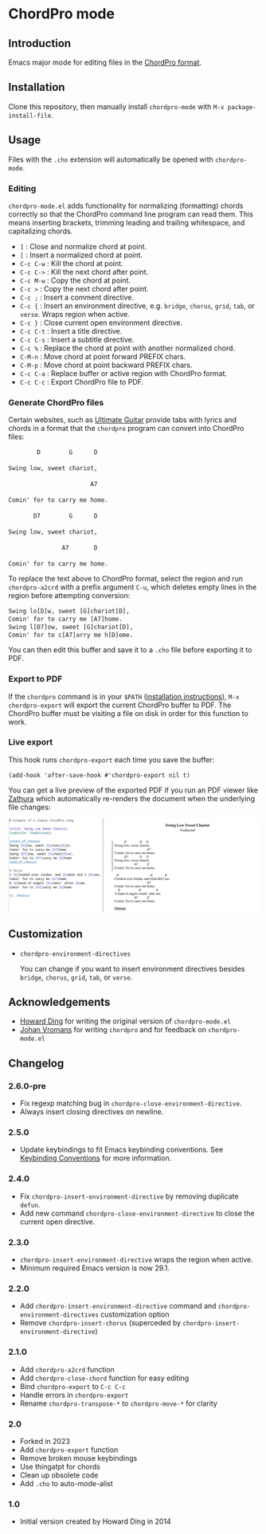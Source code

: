 # ChordPro mode

## Introduction

Emacs major mode for editing files in the [ChordPro
format](https://www.chordpro.org/chordpro/chordpro-introduction/).

## Installation

Clone this repository, then manually install `chordpro-mode` with `M-x
package-install-file`.

## Usage

Files with the `.cho` extension will automatically be opened with `chordpro-mode`.

### Editing

`chordpro-mode.el` adds functionality for normalizing (formatting)
chords correctly so that the ChordPro command line program can read
them. This means inserting brackets, trimming leading and trailing
whitespace, and capitalizing chords.

* `]`        : Close and normalize chord at point.
* `[`        : Insert a normalized chord at point.
* `C-c C-w`  : Kill the chord at point.
* `C-c C->`  : Kill the next chord after point.
* `C-c M-w`  : Copy the chord at point.
* `C-c >`    : Copy the next chord after point.
* `C-c ;`    : Insert a comment directive.
* `C-c {`    : Insert an environment directive, e.g. `bridge`,
        `chorus`, `grid`, `tab`, or `verse`.  Wraps region when active.
* `C-c }`    : Close current open environment directive.
* `C-c C-t`  : Insert a title directive.
* `C-c C-s`  : Insert a subtitle directive.
* `C-c %`    : Replace the chord at point with another normalized chord.
* `C-M-n`    : Move chord at point forward PREFIX chars.
* `C-M-p`    : Move chord at point backward PREFIX chars.
* `C-c C-a`  : Replace buffer or active region with ChordPro format.
* `C-c C-c`  : Export ChordPro file to PDF.

### Generate ChordPro files

Certain websites, such as [Ultimate
Guitar](https://www.ultimate-guitar.com/) provide tabs with lyrics and
chords in a format that the `chordpro` program can convert into
ChordPro files:

```
        D        G      D

Swing low, sweet chariot,

                       A7

Comin' for to carry me home.

       D7        G      D

Swing low, sweet chariot,

               A7       D

Comin' for to carry me home.
```

To replace the text above to ChordPro format, select the region and
run `chordpro-a2crd` with a prefix argument `C-u`, which deletes empty
lines in the region before attempting conversion:

```
Swing lo[D]w, sweet [G]chariot[D],
Comin' for to carry me [A7]home.
Swing l[D7]ow, sweet [G]chariot[D],
Comin' for to c[A7]arry me h[D]ome.
```

You can then edit this buffer and save it to a `.cho` file before
exporting it to PDF.

### Export to PDF

If the `chordpro` command is in your `$PATH` ([installation
instructions](https://www.chordpro.org/chordpro/ChordPro-Installation.html)),
`M-x chordpro-export` will export the current ChordPro buffer to PDF.
The ChordPro buffer must be visiting a file on disk in order for this
function to work.

### Live export

This hook runs `chordpro-export` each time you save the buffer:

```
(add-hook 'after-save-hook #'chordpro-export nil t)
```

You can get a live preview of the exported PDF if you run an PDF
viewer like [Zathura](https://pwmt.org/projects/zathura/) which
automatically re-renders the document when the underlying file
changes:

![demo.png](./img/demo.png)

## Customization

- `chordpro-environment-directives`

    You can change if you want to insert environment directives
    besides `bridge`, `chorus`, `grid`, `tab`, or `verse`.

## Acknowledgements

- [Howard Ding](https://github.com/hading) for writing the original version of `chordpro-mode.el`
- [Johan Vromans](https://johan.vromans.org/) for writing `chordpro`
  and for feedback on `chordpro-mode.el`

## Changelog

### 2.6.0-pre

- Fix regexp matching bug in `chordpro-close-environment-directive`.
- Always insert closing directives on newline.

### 2.5.0

- Update keybindings to fit Emacs keybinding conventions.  See
  [Keybinding
  Conventions](http://www.gnu.org/s/emacs/manual/html_node/elisp/Key-Binding-Conventions.html) for more information.

### 2.4.0

- Fix `chordpro-insert-environment-directive` by removing duplicate
  `defun`.
- Add new command `chordpro-close-environment-directive` to close the
  current open directive.

### 2.3.0

- `chordpro-insert-environment-directive` wraps the region when active.
- Minimum required Emacs version is now 29.1.

### 2.2.0

- Add `chordpro-insert-environment-directive` command and
  `chordpro-environment-directives` customization option
- Remove `chordpro-insert-chorus` (superceded by
  `chordpro-insert-environment-directive`)

### 2.1.0

- Add `chordpro-a2crd` function
- Add `chordpro-close-chord` function for easy editing
- Bind `chordpro-export` to `C-c C-c`
- Handle errors in `chordpro-export`
- Rename `chordpro-transpose-*` to `chordpro-move-*` for clarity

### 2.0

- Forked in 2023
- Add `chordpro-export` function
- Remove broken mouse keybindings
- Use thingatpt for chords
- Clean up obsolete code
- Add `.cho` to auto-mode-alist

### 1.0

- Initial version created by Howard Ding in 2014

<!-- LOCALWORDS: comin arry ome -->
